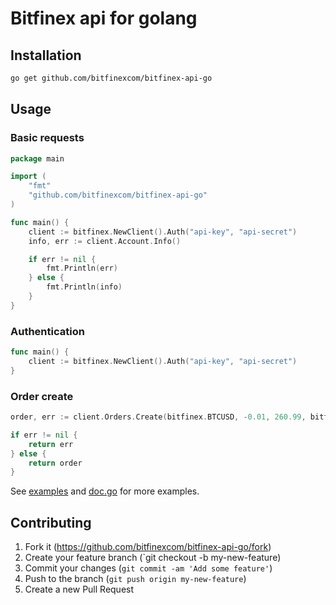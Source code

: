 # Bitfinex api for golang

## Installation

``` bash
go get github.com/bitfinexcom/bitfinex-api-go
```

## Usage

### Basic requests

``` go
package main

import (
	"fmt"
	"github.com/bitfinexcom/bitfinex-api-go"
)

func main() {
	client := bitfinex.NewClient().Auth("api-key", "api-secret")
	info, err := client.Account.Info()

	if err != nil {
		fmt.Println(err)
	} else {
		fmt.Println(info)
	}
}
```

### Authentication

``` go
func main() {
	client := bitfinex.NewClient().Auth("api-key", "api-secret")
}
```

### Order create

``` go
order, err := client.Orders.Create(bitfinex.BTCUSD, -0.01, 260.99, bitfinex.ORDER_TYPE_EXCHANGE_LIMIT)

if err != nil {
    return err
} else {
    return order
}
```

See [examples](https://github.com/bitfinexcom/bitfinex-api-go/tree/master/examples) and [doc.go](https://github.com/bitfinexcom/bitfinex-api-go/blob/master/doc.go) for more examples.

## Contributing

1. Fork it (https://github.com/bitfinexcom/bitfinex-api-go/fork)
2. Create your feature branch (`git checkout -b my-new-feature)
3. Commit your changes (`git commit -am 'Add some feature'`)
4. Push to the branch (`git push origin my-new-feature`)
5. Create a new Pull Request
